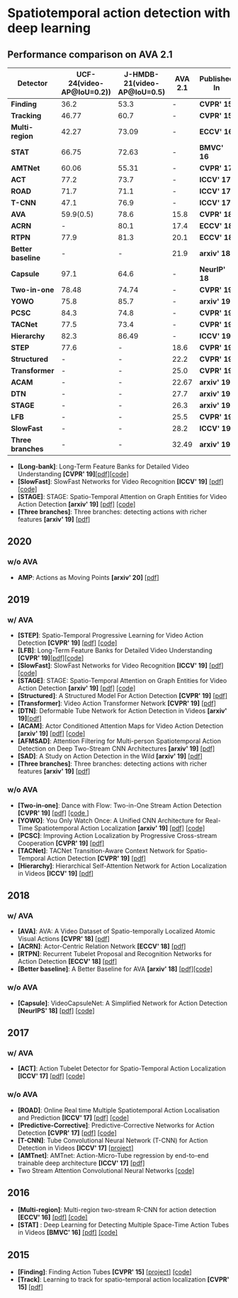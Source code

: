 # Spatiotemporal action detection with deep learning

## Performance comparison on AVA 2.1
| **Detector**  | **UCF-24(video-AP@IoU=0.2))**  | **J-HMDB-21(video-AP@IoU=0.5)** | **AVA 2.1** | **Published In** | 
| ------------- | ------------- | ------------- | ------------- | ------------- | 
| **Finding**  | 36.2  | 53.3  | -  | **CVPR' 15**  |
| **Tracking**  | 46.77 | 60.7  | -  | **CVPR' 15**  |
|**Multi-region**  | 42.27  | 73.09  | -  | **ECCV' 16**  |
|**STAT**| 66.75 | 72.63 | - | **BMVC' 16** |
|**AMTNet**| 60.06 | 55.31 | - |**CVPR' 17**|
|**ACT**|  77.2 | 73.7 | - | **ICCV' 17** |
|**ROAD**| 71.7 | 71.1 | - | **ICCV' 17** |
|**T-CNN**| 47.1 | 76.9 | - | **ICCV' 17**|
|**AVA**| 59.9(0.5) | 78.6 | 15.8 | **CVPR' 18**|
|**ACRN**| - | 80.1 | 17.4 | **ECCV' 18**|
|**RTPN**| 77.9 | 81.3 | 20.1 | **ECCV' 18**|
|**Better baseline**| - | - | 21.9| **arxiv' 18**|
|**Capsule**| 97.1 | 64.6 | - | **NeurIP' 18** |
|**Two-in-one**| 78.48 | 74.74 | - |**CVPR' 19** |
|**YOWO**| 75.8 | 85.7 | - | **arxiv' 19**|
|**PCSC**| 84.3 | 74.8 | - | **CVPR' 19**|
|**TACNet**| 77.5 | 73.4| - | **CVPR' 19**|
|**Hierarchy**| 82.3| 86.49 | - | **ICCV' 19**|
|**STEP**| 77.6 | - | 18.6 | **CVPR' 19**|
|**Structured**| - | - | 22.2 | **CVPR' 19**|
|**Transformer**| - | - | 25.0 | **CVPR' 19**|
|**ACAM**| - | - | 22.67 | **arxiv' 19**|
|**DTN**| - | - | 27.7 | **arxiv' 19**|
|**STAGE**| - | - | 26.3 | **arxiv' 19**|
|**LFB**| - | - | 25.5 | **CVPR' 19**|
|**SlowFast**| - | - | 28.2 | **ICCV' 19**|
|**Three branches**| - | - | 32.49 | **arxiv' 19**|



- **[Long-bank]**: Long-Term Feature Banks for Detailed Video Understanding **[CVPR' 19]**[[pdf]](https://arxiv.org/abs/1812.05038)[[code]](https://github.com/facebookresearch/video-long-term-feature-banks)
- **[SlowFast]**: SlowFast Networks for Video Recognition **[ICCV' 19]** [[pdf]](https://arxiv.org/abs/1812.03982)[[code]](https://github.com/facebookresearch/SlowFast)
- **[STAGE]**: STAGE: Spatio-Temporal Attention on Graph Entities for Video Action Detection **[arxiv' 19]** [[pdf]](https://arxiv.org/abs/1912.04316) [[code]](https://github.com/aimagelab/STAGE_action_detection)
- **[Three branches]**: Three branches: detecting actions with richer features **[arxiv' 19]** [[pdf]](https://static.googleusercontent.com/media/research.google.com/en//ava/2019/sjtu_mvig.pdf)




## 2020
### w/o AVA
- **AMP**: Actions as Moving Points **[arxiv' 20]** [[pdf]](https://arxiv.org/pdf/2001.04608.pdf)

## 2019
### w/ AVA
- **[STEP]**: Spatio-Temporal Progressive Learning for Video Action Detection **[CVPR' 19]** [[pdf]](https://arxiv.org/abs/1904.09288) [[code]](https://github.com/NVlabs/STEP)
- **[LFB]**: Long-Term Feature Banks for Detailed Video Understanding **[CVPR' 19]**[[pdf]](https://arxiv.org/abs/1812.05038)[[code]](https://github.com/facebookresearch/video-long-term-feature-banks)
- **[SlowFast]**: SlowFast Networks for Video Recognition **[ICCV' 19]** [[pdf]](https://arxiv.org/abs/1812.03982)[[code]](https://github.com/facebookresearch/SlowFast)
- **[STAGE]**: STAGE: Spatio-Temporal Attention on Graph Entities for Video Action Detection **[arxiv' 19]** [[pdf]](https://arxiv.org/abs/1912.04316) [[code]](https://github.com/aimagelab/STAGE_action_detection)
- **[Structured]**: A Structured Model For Action Detection **[CVPR' 19]** [[pdf]](http://openaccess.thecvf.com/content_CVPR_2019/papers/Zhang_A_Structured_Model_for_Action_Detection_CVPR_2019_paper.pdf)
- **[Transformer]**: Video Action Transformer Network **[CVPR' 19]** [[pdf]](https://arxiv.org/abs/1812.02707)
- **[DTN]**: Deformable Tube Network for Action Detection in Videos **[arxiv' 19]**[[pdf]](https://arxiv.org/pdf/1907.01847.pdf)
- **[ACAM]**: Actor Conditioned Attention Maps for Video Action Detection **[arxiv' 19]** [[pdf]](https://arxiv.org/abs/1812.11631) [[code]](https://github.com/oulutan/ACAM_Demo)
- **[AFMSAD]**: Attention Filtering for Multi-person Spatiotemporal Action Detection on Deep Two-Stream CNN Architectures **[arxiv' 19]** [[pdf]](https://arxiv.org/abs/1907.12919)
- **[SAD]**: A Study on Action Detection in the Wild **[arxiv' 19]** [[pdf]](https://arxiv.org/pdf/1904.12993.pdf)
- **[Three branches]**: Three branches: detecting actions with richer features **[arxiv' 19]** [[pdf]](https://static.googleusercontent.com/media/research.google.com/en//ava/2019/sjtu_mvig.pdf)
### w/o AVA
- **[Two-in-one]**: Dance with Flow: Two-in-One Stream Action Detection **[CVPR' 19]** [[pdf]](https://arxiv.org/abs/1904.00696) [[code ]](https://github.com/jiaozizhao/Two-in-One-ActionDetection)
- **[YOWO]**: You Only Watch Once: A Unified CNN Architecture for Real-Time Spatiotemporal Action Localization **[arxiv' 19]** [[pdf]](https://arxiv.org/abs/1911.06644) [[code]](https://github.com/wei-tim/YOWO)
- **[PCSC]**: Improving Action Localization by Progressive Cross-stream Cooperation **[CVPR' 19]** [[pdf]](https://arxiv.org/abs/1905.11575)
- **[TACNet]**: TACNet Transition-Aware Context Network for Spatio-Temporal Action Detection **[CVPR' 19]** [[pdf]](http://www.skicyyu.org/Paper/CVPR2019_TACNET.pdf)
- **[Hierarchy]**: Hierarchical Self-Attention Network for Action Localization in Videos **[ICCV' 19]** [[pdf]](http://openaccess.thecvf.com/content_ICCV_2019/html/Pramono_Hierarchical_Self-Attention_Network_for_Action_Localization_in_Videos_ICCV_2019_paper.html)

## 2018
### w/ AVA
- **[AVA]**: AVA: A Video Dataset of Spatio-temporally Localized Atomic Visual Actions **[CVPR' 18]** [[pdf]](http://openaccess.thecvf.com/content_cvpr_2018/papers/Gu_AVA_A_Video_CVPR_2018_paper.pdf)
- **[ACRN]**: Actor-Centric Relation Network **[ECCV' 18]** [[pdf]](https://arxiv.org/abs/1807.10982/)
- **[RTPN]**: Recurrent Tubelet Proposal and Recognition Networks for Action Detection **[ECCV' 18]** [[pdf]](http://openaccess.thecvf.com/content_ECCV_2018/html/Dong_Li_Recurrent_Tubelet_Proposal_ECCV_2018_paper.html)
- **[Better baseline]**: A Better Baseline for AVA **[arxiv' 18]** [[pdf]](https://arxiv.org/pdf/1807.10066.pdf)[[code]](https://github.com/subhashree-r/Action_detection_AVA)
### w/o AVA
- **[Capsule]**: VideoCapsuleNet: A Simplified Network for Action Detection **[NeurIPS' 18]** [[pdf]](http://papers.nips.cc/paper/7988-videocapsulenet-a-simplified-network-for-action-detection) [[code]](https://github.com/KevinDuarte/VideoCapsuleNet)

## 2017
### w/ AVA
- **[ACT]**: Action Tubelet Detector for Spatio-Temporal Action Localization **[ICCV' 17]** [[pdf]](https://arxiv.org/abs/1705.01861) [[code]](https://github.com/imatge-upc/Action-Tubelet-Detection-in-AVA)
### w/o AVA
- **[ROAD]**: Online Real time Multiple Spatiotemporal Action Localisation and Prediction **[ICCV' 17]** [[pdf]](https://arxiv.org/pdf/1611.08563.pdf) [[code]](https://github.com/Feynman27/realtime-action-detection)
- **[Predictive-Corrective]**: Predictive-Corrective Networks for Action Detection **[CVPR' 17]** [[pdf]](http://www.achaldave.com//projects/predictive-corrective/) [[code]](https://github.com/achalddave/predictive-corrective)
- **[T-CNN]**: Tube Convolutional Neural Network (T-CNN) for Action Detection in Videos **[ICCV' 17]** [[project]](https://www.crcv.ucf.edu/projects/TCNN/#Code)
- **[AMTnet]**: AMTnet: Action-Micro-Tube regression by end-to-end trainable deep architecture **[ICCV' 17]** [[pdf]](https://arxiv.org/pdf/1704.04952.pdf)
- Two Stream Attention Convolutional Neural Networks [[code]](https://github.com/pedro-abreu/deep-action-detection)

## 2016
- **[Multi-region]**: Multi-region two-stream R-CNN for action detection **[ECCV' 16]** [[pdf]](https://hal.inria.fr/hal-01349107v1/document) [[code]](https://github.com/pengxj/action-faster-rcnn)
- **[STAT]** : Deep Learning for Detecting Multiple Space-Time Action Tubes in Videos **[BMVC' 16]** [[pdf]](https://arxiv.org/pdf/1608.01529v1.pdf) [[code]](https://bitbucket.org/sahasuman/bmvc2016_code/src/master/)

## 2015 
- **[Finding]**: Finding Action Tubes **[CVPR' 15]** [[project]](https://gkioxari.github.io/ActionTubes/) [[code]](https://github.com/gkioxari/ActionTubes)
- **[Track]**: Learning to track for spatio-temporal action localization **[CVPR' 15]** [[pdf]](https://www.cv-foundation.org/openaccess/content_iccv_2015/papers/Weinzaepfel_Learning_to_Track_ICCV_2015_paper.pdf)

